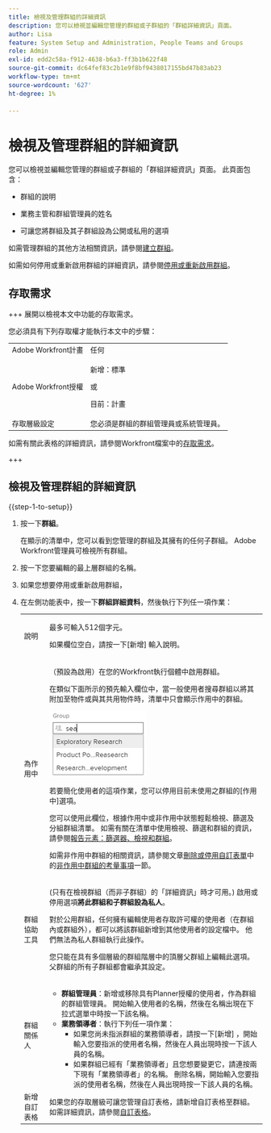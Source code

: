 ```yaml
---
title: 檢視及管理群組的詳細資訊
description: 您可以檢視並編輯您管理的群組或子群組的「群組詳細資訊」頁面。
author: Lisa
feature: System Setup and Administration, People Teams and Groups
role: Admin
exl-id: edd2c58a-f912-4638-b6a3-ff3b1b622f48
source-git-commit: dc64fef83c2b1e9f8bf9438017155bd47b83ab23
workflow-type: tm+mt
source-wordcount: '627'
ht-degree: 1%

---
```


# 檢視及管理群組的詳細資訊

您可以檢視並編輯您管理的群組或子群組的「群組詳細資訊」頁面。 此頁面包含：

* 群組的說明
* 業務主管和群組管理員的姓名
* 可讓您將群組及其子群組設為公開或私用的選項

  <!--
  <li>An option that allows you to deactivate or reactivate a group and its subgroups.
  DRAFTED IN FLARE:
  Make this change when Callisto adds the
  <b>Is active</b>
   option to the Details pag
  </li>
  -->

如需管理群組的其他方法相關資訊，請參閱[建立群組](../../../administration-and-setup/manage-groups/create-and-manage-groups/create-a-group.md)。

如需如何停用或重新啟用群組的詳細資訊，請參閱[停用或重新啟用群組](../../../administration-and-setup/manage-groups/create-and-manage-groups/deactivate-or-reactivate-a-group.md)。

<!--
DRAFTED IN FLARE:
Delete this paragraph when Callisto adds the
<b>Is active</b>
 option to the Details pag
-->

## 存取需求

+++ 展開以檢視本文中功能的存取需求。

您必須具有下列存取權才能執行本文中的步驟：

<table style="table-layout:auto"> 
 <col> 
 <col> 
 <tbody> 
  <tr> 
   <td role="rowheader">Adobe Workfront計畫</td> 
   <td>任何</td> 
  </tr> 
  <tr> 
  <tr> 
   <td role="rowheader">Adobe Workfront授權</td> 
   <td><p>新增：標準</p>
       <p>或</p>
       <p>目前：計畫</p></td>
  </tr> 
  </tr> 
  <tr> 
   <td role="rowheader">存取層級設定</td> 
   <td>您必須是群組的群組管理員或系統管理員。</td>
  </tr> 
 </tbody> 
</table>

如需有關此表格的詳細資訊，請參閱Workfront檔案中的[存取需求](/help/quicksilver/administration-and-setup/add-users/access-levels-and-object-permissions/access-level-requirements-in-documentation.md)。

+++

## 檢視及管理群組的詳細資訊

{{step-1-to-setup}}

1. 按一下&#x200B;**群組**。

   在顯示的清單中，您可以看到您管理的群組及其擁有的任何子群組。 Adobe Workfront管理員可檢視所有群組。

1. 按一下您要編輯的最上層群組的名稱。
1. 如果您想要停用或重新啟用群組，
1. 在左側功能表中，按一下&#x200B;**群組詳細資料**，然後執行下列任一項作業：

   <table style="table-layout:auto"> 
    <col> 
    <col> 
    <tbody> 
     <tr> 
      <td role="rowheader">說明</td> 
      <td> <p>最多可輸入512個字元。</p> <p>如果欄位空白，請按一下[新增] <strong> </strong>輸入說明。</p> </td> 
     </tr> 
     <tr data-mc-conditions=""> 
      <td role="rowheader">為作用中</td> 
      <td> <p>（預設為啟用）在您的Workfront執行個體中啟用群組。</p> <p>在類似下面所示的預先輸入欄位中，當一般使用者搜尋群組以將其附加至物件或與其共用物件時，清單中只會顯示作用中的群組。</p> <p> <img src="assets/group-type-aheads.jpg"> </p> <p>若要簡化使用者的這項作業，您可以停用目前未使用之群組的[作用中]選項。</p> <p>您可以使用此欄位，根據作用中或非作用中狀態輕鬆檢視、篩選及分組群組清單。 如需有關在清單中使用檢視、篩選和群組的資訊，請參閱<a href="../../../reports-and-dashboards/reports/reporting-elements/reporting-elements-filters-views-groupings.md" class="MCXref xref">報告元素：篩選器、檢視和群組</a>。</p> <p>如需非作用中群組的相關資訊，請參閱文章<a href="../../../administration-and-setup/customize-workfront/create-manage-custom-forms/delete-or-deactivate-a-custom-form.md" class="MCXref xref">刪除或停用自訂表單</a>中的<a href="../../../administration-and-setup/manage-groups/create-and-manage-groups/deactivate-or-reactivate-a-group.md#inactive" class="MCXref xref">非作用中群組的考量事項</a>一節。</p> </td> 
     </tr> 
     <tr> 
      <td role="rowheader">群組協助工具</td> 
      <td> <p>(只有在檢視群組（而非子群組）的「詳細資訊」時才可用。) 啟用或停用選項<strong>將此群組和子群組設為私人</strong>。</p> <p>對於公用群組，任何擁有編輯使用者存取許可權的使用者（在群組內或群組外），都可以將該群組新增到其他使用者的設定檔中。 他們無法為私人群組執行此操作。</p> <p>您只能在具有多個層級的群組階層中的頂層父群組上編輯此選項。 父群組的所有子群組都會繼承其設定。</p> </td> 
     </tr> 
     <tr> 
      <td role="rowheader">群組關係人</td> 
      <td> 
       <ul> 
        <li><strong>群組管理員</strong>：新增或移除具有Planner授權的使用者，作為群組的群組管理員。 開始輸入使用者的名稱，然後在名稱出現在下拉式選單中時按一下該名稱。</li> 
        <li><strong>業務領導者</strong>：執行下列任一項作業：
         <ul>
          <li>如果您尚未指派群組的業務領導者，請按一下[新增] <strong></strong>，開始輸入您要指派的使用者名稱，然後在人員出現時按一下該人員的名稱。</li>
          <li>如果群組已經有「業務領導者」且您想要變更它，請連按兩下現有「業務領導者」的名稱。 刪除名稱，開始輸入您要指派的使用者名稱，然後在人員出現時按一下該人員的名稱。</li>
         </ul></li> 
       </ul> </td> 
     </tr> 
     <tr> 
      <td role="rowheader">新增自訂表格</td> 
      <td>如果您的存取層級可讓您管理自訂表格，請新增自訂表格至群組。 如需詳細資訊，請參閱<a href="../../../administration-and-setup/customize-workfront/create-manage-custom-forms/create-and-manage-custom-forms.md" class="MCXref xref">自訂表格</a>。</td> 
     </tr> 
    </tbody> 
   </table>
